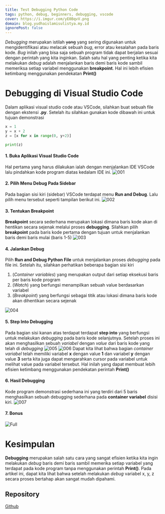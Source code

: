 ```yaml
---
title: Test Debugging Python Code
tags: python, debug, beginners, debugging, vscode
cover: https://i.imgur.com/yE0BqvV.png
domain: blog.yudhaislamisulistya.my.id
ignorePost: false
---
```


*Debugging* merupakan istilah ~~yang~~ yang sering digunakan untuk mengidentifikasi atau melacak sebuah *bug*, error atau kesalahan pada baris kode. *Bug* inilah yang bisa saja sebuah program tidak dapat berjalan sesuai dengan perintah yang kita inginkan. Salah satu hal yang penting ketika kita melakukan *debug* adalah menjalankan baris demi baris kode sambil memeriksa setiap variabel menggunakan **breakpoint**. Hal ini lebih efisien ketimbang menggunakan pendekatan **Print()**

# Debugging di Visual Studio Code

Dalam aplikasi visual studio code atau VSCode, silahkan buat sebuah file dengan ekstensi **.py**. Setelah itu silahkan gunakan kode dibawah ini untuk tujuan demonstrasi

```python
x = 1
y = x + 2
z = [x for x in range(0, y+2)]

print(z)
```

#### 1. Buka Aplikasi Visual Studio Code

Hal pertama yang harus dilakukan ialah dengan menjalankan IDE VSCode lalu pindahkan kode program diatas kedalam IDE ini.
![001](https://i.imgur.com/dhexrwQ.png)

#### 2. Pilih Menu Debug Pada Sidebar

Pada bagian sisi kiri (sidebar) VSCode terdapat menu **Run and Debug**. Lalu pilih menu tersebut seperti tampilan berikut ini.
![002](https://i.imgur.com/UO4dWV8.png)

#### 3. Tentukan Breakpoint

**Breakpoint** secara sederhana merupakan lokasi dimana baris kode akan di hentikan secara sejenak melalui proses **debugging**. Silahkan pilih **breakpoint** pada baris kode pertama dengan tujuan untuk menjalankan baris demi baris mulai (baris 1-5)
![003](https://i.imgur.com/1ULj3Ut.png)

#### 4. Jalankan Debug

Pilih **Run and Debug Python File** untuk menjalankan proses *debugging* pada file ini. Setelah itu, silahkan perhatikan beberapa bagian sisi kiri

1. (*Container variables*) yang merupakan output dari setiap eksekusi baris per baris kode program
2. (*Watch*) yang berfungsi menampilkan sebuah value berdasarkan variabel
3. (*Breakpoint*) yang berfungsi sebagai titik atau lokasi dimana baris kode akan dihentikan secara sejenak

![004](https://i.imgur.com/DPMxKOh.png)

#### 5. Step Into Debugging

Pada bagian sisi kanan atas terdapat terdapat **step into** yang berfungsi untuk melakukan *debugging* pada baris kode selanjutnya. Setelah proses ini akan menghasilkan sebuah *variabel* dengan *value* dari baris kode yang telah di *debugging*
![005](https://i.imgur.com/xwmvpCH.png)
![006](https://i.imgur.com/OkVveEh.png)
Dapat kita lihat bahwa bagian *container variabel* telah memiliki variabel **x** dengan value **1** dan variabel **y** dengan value **3** serta kita juga dapat mengarahkan cursor pada variabel untuk melihat value pada variabel tersebut. Hal inilah yang dapat membuat lebih efisien ketimbang menggunakan pendekatan perintah **Print()**

#### 6. Hasil Debugging

Kode program demonstrasi sederhana ini yang terdiri dari 5 baris menghasilkan sebuah debugging sederhana pada **container variabel** disisi kiri.
![007](https://i.imgur.com/0oP2dl0.png)

#### 7. Bonus

![Full](https://i.imgur.com/YDnSCgH.gif)

# Kesimpulan

**Debugging** merupakan salah satu cara yang sangat efisien ketika kita ingin melakukan *debug* baris demi baris sambil memerika setiap variabel yang terdapat pada kode program tanpa menggunakan perintah **Print()**. Pada artikel ini, dapat kita lihat bahwa setelah melakukan *debug* variabel x, y, z secara proses bertahap akan sangat mudah dipahami.

## Repository

[Github](https://github.com/yudhaislamisulistya/blog-yudhaislamisulistya-my-id/tree/main/debugging-python-code)
